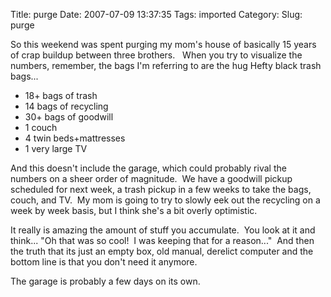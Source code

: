 Title: purge
Date: 2007-07-09 13:37:35
Tags: imported
Category: 
Slug: purge

So this weekend was spent purging my mom's house of basically 15 years of crap buildup between three brothers.   When you try to visualize the numbers, remember, the bags I'm referring to are the hug Hefty black trash bags...
<ul>
	<li>18+ bags of trash</li>
	<li>14 bags of recycling</li>
	<li>30+ bags of goodwill</li>
	<li>1 couch</li>
	<li>4 twin beds+mattresses</li>
	<li>1 very large TV</li>
</ul>
And this doesn't include the garage, which could probably rival the numbers on a sheer order of magnitude.  We have a goodwill pickup scheduled for next week, a trash pickup in a few weeks to take the bags, couch, and TV.  My mom is going to try to slowly eek out the recycling on a week by week basis, but I think she's a bit overly optimistic.

It really is amazing the amount of stuff you accumulate.  You look at it and think... "Oh that was so cool!  I was keeping that for a reason..."  And then the truth that its just an empty box, old manual, derelict computer and the bottom line is that you don't need it anymore.

The garage is probably a few days on its own.
